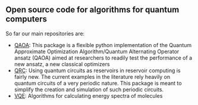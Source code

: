 ## Open source code for algorithms for quantum computers

So far our main repositories are:

- [QAOA](https://github.com/OpenQuantumComputing/QAOA): This package is a flexible python implementation of the Quantum Approximate Optimization Algorithm/Quantum Alternating Operator ansatz (QAOA) aimed at researchers to readily test the performance of a new ansatz, a new classical optimizers
- [QRC](https://github.com/OpenQuantumComputing/quantumreservoirpy): Using quantum circuits as reservoirs in reservoir computing is fairly new. The current examples in the literature rely heavily on quantum circuits of a very periodic nature. This package is meant to simplify the creation and simulation of such periodic circuits.
- [VQE](https://github.com/OpenQuantumComputing/chemistry): Algorithms for calculating energy spectra of molecules
